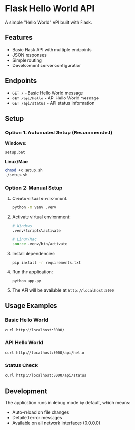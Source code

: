 # Flask Hello World API

A simple "Hello World" API built with Flask.

## Features

- Basic Flask API with multiple endpoints
- JSON responses
- Simple routing
- Development server configuration

## Endpoints

- `GET /` - Basic Hello World message
- `GET /api/hello` - API Hello World message
- `GET /api/status` - API status information

## Setup

### Option 1: Automated Setup (Recommended)

**Windows:**
```batch
setup.bat
```

**Linux/Mac:**
```bash
chmod +x setup.sh
./setup.sh
```

### Option 2: Manual Setup

1. Create virtual environment:
   ```bash
   python -m venv .venv
   ```

2. Activate virtual environment:
   ```bash
   # Windows
   .venv\Scripts\activate
   
   # Linux/Mac
   source .venv/bin/activate
   ```

3. Install dependencies:
   ```bash
   pip install -r requirements.txt
   ```

4. Run the application:
   ```bash
   python app.py
   ```

3. The API will be available at `http://localhost:5000`

## Usage Examples

### Basic Hello World
```bash
curl http://localhost:5000/
```

### API Hello World
```bash
curl http://localhost:5000/api/hello
```

### Status Check
```bash
curl http://localhost:5000/api/status
```

## Development

The application runs in debug mode by default, which means:
- Auto-reload on file changes
- Detailed error messages
- Available on all network interfaces (0.0.0.0)
